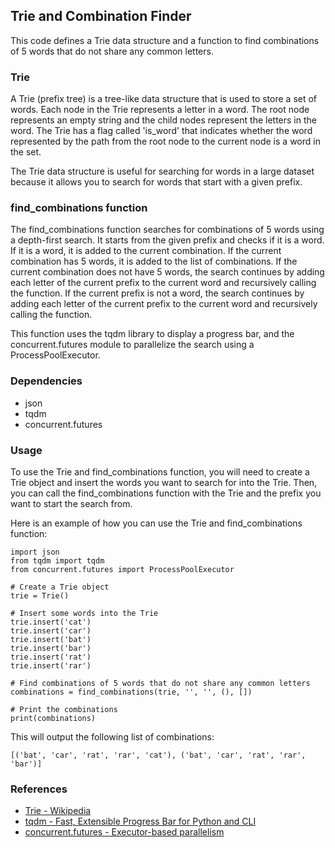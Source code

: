 ## Trie and Combination Finder
This code defines a Trie data structure and a function to find combinations of 5 words that do not share any common letters.

### Trie
A Trie (prefix tree) is a tree-like data structure that is used to store a set of words. Each node in the Trie represents a letter in a word. The root node represents an empty string and the child nodes represent the letters in the word. The Trie has a flag called 'is_word' that indicates whether the word represented by the path from the root node to the current node is a word in the set.

The Trie data structure is useful for searching for words in a large dataset because it allows you to search for words that start with a given prefix.

### find_combinations function
The find_combinations function searches for combinations of 5 words using a depth-first search. It starts from the given prefix and checks if it is a word. If it is a word, it is added to the current combination. If the current combination has 5 words, it is added to the list of combinations. If the current combination does not have 5 words, the search continues by adding each letter of the current prefix to the current word and recursively calling the function. If the current prefix is not a word, the search continues by adding each letter of the current prefix to the current word and recursively calling the function.

This function uses the tqdm library to display a progress bar, and the concurrent.futures module to parallelize the search using a ProcessPoolExecutor.

### Dependencies
- json
- tqdm
- concurrent.futures

### Usage
To use the Trie and find_combinations function, you will need to create a Trie object and insert the words you want to search for into the Trie. Then, you can call the find_combinations function with the Trie and the prefix you want to start the search from.

Here is an example of how you can use the Trie and find_combinations function:

```
import json
from tqdm import tqdm
from concurrent.futures import ProcessPoolExecutor

# Create a Trie object
trie = Trie()

# Insert some words into the Trie
trie.insert('cat')
trie.insert('car')
trie.insert('bat')
trie.insert('bar')
trie.insert('rat')
trie.insert('rar')

# Find combinations of 5 words that do not share any common letters
combinations = find_combinations(trie, '', '', (), [])

# Print the combinations
print(combinations)
````

This will output the following list of combinations:

`[('bat', 'car', 'rat', 'rar', 'cat'), ('bat', 'car', 'rat', 'rar', 'bar')]`

### References
- [Trie - Wikipedia](https://en.wikipedia.org/wiki/Trie)
- [tqdm - Fast, Extensible Progress Bar for Python and CLI](https://github.com/tqdm/tqdm)
- [concurrent.futures - Executor-based parallelism](https://docs.python.org/3/library/concurrent.futures.html)
